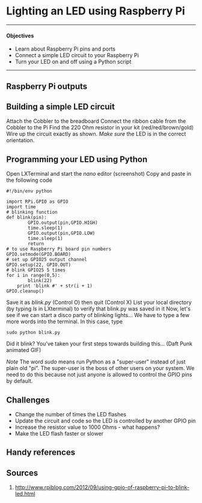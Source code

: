 Lighting an LED using Raspberry Pi
==================================

---
#### Objectives
* Learn about Raspberry Pi pins and ports
* Connect a simple LED circuit to your Raspberry Pi
* Turn your LED on and off using a Python script
---

## Raspberry Pi outputs

## Building a simple LED circuit
Attach the Cobbler to the breadboard
Connect the ribbon cable from the Cobbler to the Pi
Find the 220 Ohm resistor in your kit (red/red/brown/gold)
Wire up the circuit exactly as shown. *Make sure* the LED is in the correct orientation.

## Programming your LED using Python
Open LXTerminal and start the *nano* editor (screenshot)
Copy and paste in the following code

```
#!/bin/env python

import RPi.GPIO as GPIO
import time
# blinking function
def blink(pin):
        GPIO.output(pin,GPIO.HIGH)
        time.sleep(1)
        GPIO.output(pin,GPIO.LOW)
        time.sleep(1)
        return
# to use Raspberry Pi board pin numbers
GPIO.setmode(GPIO.BOARD)
# set up GPIO25 output channel
GPIO.setup(22, GPIO.OUT)
# blink GPIO25 5 times
for i in range(0,5):
        blink(22)
	print 'blink #' + str(i + 1)
GPIO.cleanup() 
```
Save it as *blink.py* (Control O) then quit (Control X)
List your local directory (by typing *ls* in LXterminal) to verify that blink.py was saved in it
Now, let's see if we can start a disco party of blinking lights...
We have to type a few more words into the terminal. In this case, type

```
sudo python blink.py
```

Did it blink? You've taken your first steps towards building this... (Daft Punk animated GIF)

*Note* The word *sudo* means run Python as a "super-user" instead of just plain old "pi". The super-user is the boss of other users on your system. We need to do this because not just anyone is allowed to control the GPIO pins by default.

## Challenges
* Change the number of times the LED flashes
* Update the circuit and code so the LED is controlled by another GPIO pin
* Increase the resistor value to 1000 Ohms - what happens?
* Make the LED flash faster or slower

## Handy references

## Sources
1. http://www.rpiblog.com/2012/09/using-gpio-of-raspberry-pi-to-blink-led.html
